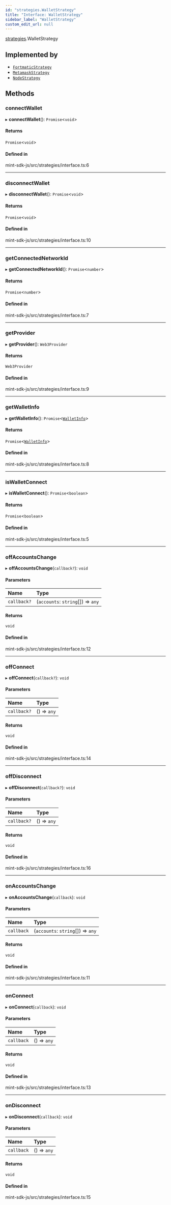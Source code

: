 ```yaml
---
id: "strategies.WalletStrategy"
title: "Interface: WalletStrategy"
sidebar_label: "WalletStrategy"
custom_edit_url: null
---
```


[strategies](../modules/strategies).WalletStrategy

## Implemented by

- [`FortmaticStrategy`](../classes/strategies.FortmaticStrategy)
- [`MetamaskStrategy`](../classes/strategies.MetamaskStrategy)
- [`NodeStrategy`](../classes/strategies.NodeStrategy)

## Methods

### connectWallet

▸ **connectWallet**(): `Promise`<`void`\>

#### Returns

`Promise`<`void`\>

#### Defined in

mint-sdk-js/src/strategies/interface.ts:6

___

### disconnectWallet

▸ **disconnectWallet**(): `Promise`<`void`\>

#### Returns

`Promise`<`void`\>

#### Defined in

mint-sdk-js/src/strategies/interface.ts:10

___

### getConnectedNetworkId

▸ **getConnectedNetworkId**(): `Promise`<`number`\>

#### Returns

`Promise`<`number`\>

#### Defined in

mint-sdk-js/src/strategies/interface.ts:7

___

### getProvider

▸ **getProvider**(): `Web3Provider`

#### Returns

`Web3Provider`

#### Defined in

mint-sdk-js/src/strategies/interface.ts:9

___

### getWalletInfo

▸ **getWalletInfo**(): `Promise`<[`WalletInfo`](../modules/#walletinfo)\>

#### Returns

`Promise`<[`WalletInfo`](../modules/#walletinfo)\>

#### Defined in

mint-sdk-js/src/strategies/interface.ts:8

___

### isWalletConnect

▸ **isWalletConnect**(): `Promise`<`boolean`\>

#### Returns

`Promise`<`boolean`\>

#### Defined in

mint-sdk-js/src/strategies/interface.ts:5

___

### offAccountsChange

▸ **offAccountsChange**(`callback?`): `void`

#### Parameters

| Name | Type |
| :------ | :------ |
| `callback?` | (`accounts`: `string`[]) => `any` |

#### Returns

`void`

#### Defined in

mint-sdk-js/src/strategies/interface.ts:12

___

### offConnect

▸ **offConnect**(`callback?`): `void`

#### Parameters

| Name | Type |
| :------ | :------ |
| `callback?` | () => `any` |

#### Returns

`void`

#### Defined in

mint-sdk-js/src/strategies/interface.ts:14

___

### offDisconnect

▸ **offDisconnect**(`callback?`): `void`

#### Parameters

| Name | Type |
| :------ | :------ |
| `callback?` | () => `any` |

#### Returns

`void`

#### Defined in

mint-sdk-js/src/strategies/interface.ts:16

___

### onAccountsChange

▸ **onAccountsChange**(`callback`): `void`

#### Parameters

| Name | Type |
| :------ | :------ |
| `callback` | (`accounts`: `string`[]) => `any` |

#### Returns

`void`

#### Defined in

mint-sdk-js/src/strategies/interface.ts:11

___

### onConnect

▸ **onConnect**(`callback`): `void`

#### Parameters

| Name | Type |
| :------ | :------ |
| `callback` | () => `any` |

#### Returns

`void`

#### Defined in

mint-sdk-js/src/strategies/interface.ts:13

___

### onDisconnect

▸ **onDisconnect**(`callback`): `void`

#### Parameters

| Name | Type |
| :------ | :------ |
| `callback` | () => `any` |

#### Returns

`void`

#### Defined in

mint-sdk-js/src/strategies/interface.ts:15
